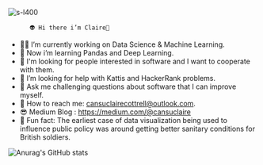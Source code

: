    ![s-l400](https://user-images.githubusercontent.com/97338597/187669671-59c321ef-5403-42b6-90e6-42e259bd909e.jpg)



       
       
          👽 Hi there i’m Claire👋

- 👩‍💻 I’m currently working on Data Science & Machine Learning.
- 🧠 Now i’m learning Pandas and Deep Learning.
- 👻 I'm looking for people interested in software and I want to cooperate with them.
- 💩 I’m looking for help with Kattis and HackerRank problems.
- 👀 Ask me challenging questions about software that I can improve myself.
- 👾 How to reach me: cansuclairecottrell@outlook.com.
- 😎 Medium Blog : https://medium.com/@cansuclaire
- 🤖 Fun fact: The earliest case of data visualization being used to influence public policy was around getting better sanitary conditions for British soldiers.



![Anurag's GitHub stats](https://github-readme-stats.vercel.app/api?username=cansuclaire&theme=tokyonight&show_icons=true)


